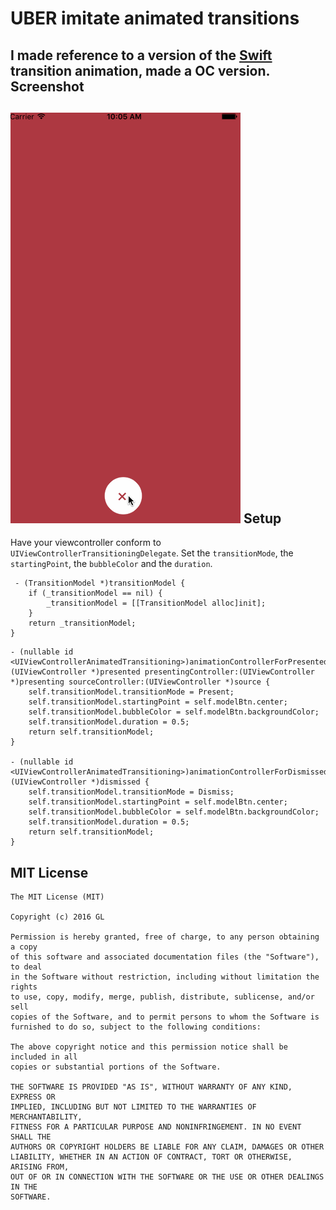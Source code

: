 UBER imitate animated transitions
===
I made reference to a version of the [Swift](https://github.com/andreamazz/BubbleTransition) transition animation, made a OC version.
Screenshot
---
![](https://github.com/geng199200/AnimatedTransitions/blob/master/examples_image/123.gif) 
Setup
---
Have your viewcontroller conform to `UIViewControllerTransitioningDelegate`. Set the `transitionMode`, the `startingPoint`, the `bubbleColor` and the `duration`.
```
 - (TransitionModel *)transitionModel {
    if (_transitionModel == nil) {
        _transitionModel = [[TransitionModel alloc]init];
    }
    return _transitionModel;
}
```
```
- (nullable id <UIViewControllerAnimatedTransitioning>)animationControllerForPresentedController:(UIViewController *)presented presentingController:(UIViewController *)presenting sourceController:(UIViewController *)source {
    self.transitionModel.transitionMode = Present;
    self.transitionModel.startingPoint = self.modelBtn.center;
    self.transitionModel.bubbleColor = self.modelBtn.backgroundColor;
    self.transitionModel.duration = 0.5;
    return self.transitionModel;
}

- (nullable id <UIViewControllerAnimatedTransitioning>)animationControllerForDismissedController:(UIViewController *)dismissed {
    self.transitionModel.transitionMode = Dismiss;
    self.transitionModel.startingPoint = self.modelBtn.center;
    self.transitionModel.bubbleColor = self.modelBtn.backgroundColor;
    self.transitionModel.duration = 0.5;
    return self.transitionModel;
}
```
MIT License
---
```
The MIT License (MIT)

Copyright (c) 2016 GL

Permission is hereby granted, free of charge, to any person obtaining a copy
of this software and associated documentation files (the "Software"), to deal
in the Software without restriction, including without limitation the rights
to use, copy, modify, merge, publish, distribute, sublicense, and/or sell
copies of the Software, and to permit persons to whom the Software is
furnished to do so, subject to the following conditions:

The above copyright notice and this permission notice shall be included in all
copies or substantial portions of the Software.

THE SOFTWARE IS PROVIDED "AS IS", WITHOUT WARRANTY OF ANY KIND, EXPRESS OR
IMPLIED, INCLUDING BUT NOT LIMITED TO THE WARRANTIES OF MERCHANTABILITY,
FITNESS FOR A PARTICULAR PURPOSE AND NONINFRINGEMENT. IN NO EVENT SHALL THE
AUTHORS OR COPYRIGHT HOLDERS BE LIABLE FOR ANY CLAIM, DAMAGES OR OTHER
LIABILITY, WHETHER IN AN ACTION OF CONTRACT, TORT OR OTHERWISE, ARISING FROM,
OUT OF OR IN CONNECTION WITH THE SOFTWARE OR THE USE OR OTHER DEALINGS IN THE
SOFTWARE.





